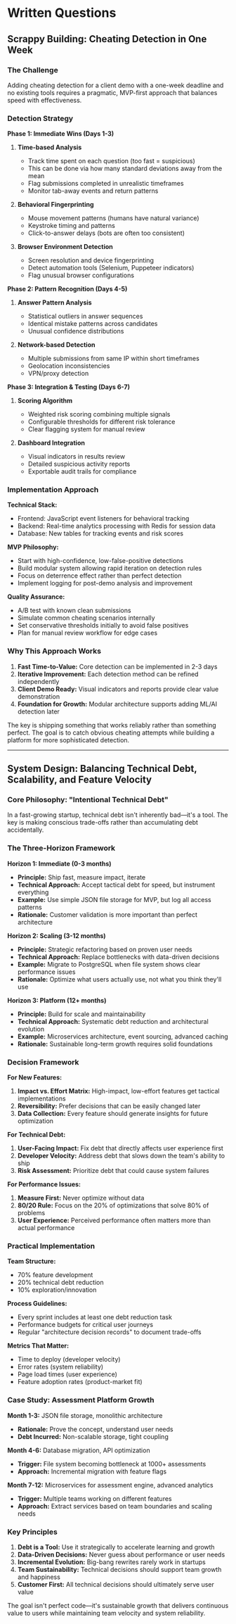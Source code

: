 # Written Questions

## Scrappy Building: Cheating Detection in One Week

### The Challenge
Adding cheating detection for a client demo with a one-week deadline and no existing tools requires a pragmatic, MVP-first approach that balances speed with effectiveness.

### Detection Strategy

**Phase 1: Immediate Wins (Days 1-3)**
1. **Time-based Analysis**
   - Track time spent on each question (too fast = suspicious)
   - This can be done via how many standard deviations away from the mean
   - Flag submissions completed in unrealistic timeframes
   - Monitor tab-away events and return patterns

2. **Behavioral Fingerprinting**
   - Mouse movement patterns (humans have natural variance)
   - Keystroke timing and patterns
   - Click-to-answer delays (bots are often too consistent)

3. **Browser Environment Detection**
   - Screen resolution and device fingerprinting
   - Detect automation tools (Selenium, Puppeteer indicators)
   - Flag unusual browser configurations

**Phase 2: Pattern Recognition (Days 4-5)**
1. **Answer Pattern Analysis**
   - Statistical outliers in answer sequences
   - Identical mistake patterns across candidates
   - Unusual confidence distributions

2. **Network-based Detection**
   - Multiple submissions from same IP within short timeframes
   - Geolocation inconsistencies
   - VPN/proxy detection

**Phase 3: Integration & Testing (Days 6-7)**
1. **Scoring Algorithm**
   - Weighted risk scoring combining multiple signals
   - Configurable thresholds for different risk tolerance
   - Clear flagging system for manual review

2. **Dashboard Integration**
   - Visual indicators in results review
   - Detailed suspicious activity reports
   - Exportable audit trails for compliance

### Implementation Approach

**Technical Stack:**
- Frontend: JavaScript event listeners for behavioral tracking
- Backend: Real-time analytics processing with Redis for session data
- Database: New tables for tracking events and risk scores

**MVP Philosophy:**
- Start with high-confidence, low-false-positive detections
- Build modular system allowing rapid iteration on detection rules
- Focus on deterrence effect rather than perfect detection
- Implement logging for post-demo analysis and improvement

**Quality Assurance:**
- A/B test with known clean submissions
- Simulate common cheating scenarios internally
- Set conservative thresholds initially to avoid false positives
- Plan for manual review workflow for edge cases

### Why This Approach Works

1. **Fast Time-to-Value:** Core detection can be implemented in 2-3 days
2. **Iterative Improvement:** Each detection method can be refined independently
3. **Client Demo Ready:** Visual indicators and reports provide clear value demonstration
4. **Foundation for Growth:** Modular architecture supports adding ML/AI detection later

The key is shipping something that works reliably rather than something perfect. The goal is to catch obvious cheating attempts while building a platform for more sophisticated detection.

---

## System Design: Balancing Technical Debt, Scalability, and Feature Velocity

### Core Philosophy: "Intentional Technical Debt"

In a fast-growing startup, technical debt isn't inherently bad—it's a tool. The key is making conscious trade-offs rather than accumulating debt accidentally.

### The Three-Horizon Framework

**Horizon 1: Immediate (0-3 months)**
- **Principle:** Ship fast, measure impact, iterate
- **Technical Approach:** Accept tactical debt for speed, but instrument everything
- **Example:** Use simple JSON file storage for MVP, but log all access patterns
- **Rationale:** Customer validation is more important than perfect architecture

**Horizon 2: Scaling (3-12 months)**
- **Principle:** Strategic refactoring based on proven user needs
- **Technical Approach:** Replace bottlenecks with data-driven decisions
- **Example:** Migrate to PostgreSQL when file system shows clear performance issues
- **Rationale:** Optimize what users actually use, not what you think they'll use

**Horizon 3: Platform (12+ months)**
- **Principle:** Build for scale and maintainability
- **Technical Approach:** Systematic debt reduction and architectural evolution
- **Example:** Microservices architecture, event sourcing, advanced caching
- **Rationale:** Sustainable long-term growth requires solid foundations

### Decision Framework

**For New Features:**
1. **Impact vs. Effort Matrix:** High-impact, low-effort features get tactical implementations
2. **Reversibility:** Prefer decisions that can be easily changed later
3. **Data Collection:** Every feature should generate insights for future optimization

**For Technical Debt:**
1. **User-Facing Impact:** Fix debt that directly affects user experience first
2. **Developer Velocity:** Address debt that slows down the team's ability to ship
3. **Risk Assessment:** Prioritize debt that could cause system failures

**For Performance Issues:**
1. **Measure First:** Never optimize without data
2. **80/20 Rule:** Focus on the 20% of optimizations that solve 80% of problems
3. **User Experience:** Perceived performance often matters more than actual performance

### Practical Implementation

**Team Structure:**
- 70% feature development
- 20% technical debt reduction
- 10% exploration/innovation

**Process Guidelines:**
- Every sprint includes at least one debt reduction task
- Performance budgets for critical user journeys
- Regular "architecture decision records" to document trade-offs

**Metrics That Matter:**
- Time to deploy (developer velocity)
- Error rates (system reliability)
- Page load times (user experience)
- Feature adoption rates (product-market fit)

### Case Study: Assessment Platform Growth

**Month 1-3:** JSON file storage, monolithic architecture
- **Rationale:** Prove the concept, understand user needs
- **Debt Incurred:** Non-scalable storage, tight coupling

**Month 4-6:** Database migration, API optimization
- **Trigger:** File system becoming bottleneck at 1000+ assessments
- **Approach:** Incremental migration with feature flags

**Month 7-12:** Microservices for assessment engine, advanced analytics
- **Trigger:** Multiple teams working on different features
- **Approach:** Extract services based on team boundaries and scaling needs

### Key Principles

1. **Debt is a Tool:** Use it strategically to accelerate learning and growth
2. **Data-Driven Decisions:** Never guess about performance or user needs
3. **Incremental Evolution:** Big-bang rewrites rarely work in startups
4. **Team Sustainability:** Technical decisions should support team growth and happiness
5. **Customer First:** All technical decisions should ultimately serve user value

The goal isn't perfect code—it's sustainable growth that delivers continuous value to users while maintaining team velocity and system reliability. 